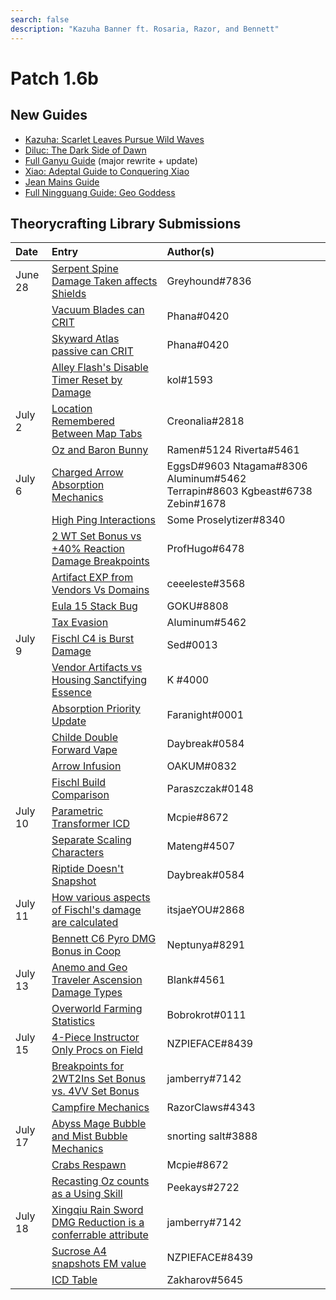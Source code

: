 ```yaml
---
search: false
description: "Kazuha Banner ft. Rosaria, Razor, and Bennett"
---
```


# Patch 1.6b

## New Guides

* [Kazuha: Scarlet Leaves Pursue Wild Waves](https://keqingmains.com/kazuha/)
* [Diluc: The Dark Side of Dawn](https://keqingmains.com/diluc/)
* [Full Ganyu Guide](https://keqingmains.com/ganyu/) (major rewrite + update)
* [Xiao: Adeptal Guide to Conquering Xiao](https://keqingmains.com/xiao/)
* [Jean Mains Guide](https://keqingmains.com/jean/)
* [Full Ningguang Guide: Geo Goddess](https://keqingmains.com/ningguang/)

## Theorycrafting Library Submissions

| Date    | Entry                                                                                                                                                          | Author\(s\)                                                                       |
| :------ | :------------------------------------------------------------------------------------------------------------------------------------------------------------- | :-------------------------------------------------------------------------------- |
| June 28 | [Serpent Spine Damage Taken affects Shields](/evidence/equipment/weapons#serpent-spine-damage-taken-affects-shields)                                           | Greyhound\#7836                                                                   |
|         | [Vacuum Blades can CRIT](/evidence/equipment/weapons#vacuum-blades-can-CRIT)                                                                                   | Phana\#0420                                                                       |
|         | [Skyward Atlas passive can CRIT](/evidence/equipment/weapons#skyward-atlas-effect-can-CRIT)                                                                    | Phana\#0420                                                                       |
|         | [Alley Flash's Disable Timer Reset by Damage](/evidence/equipment/weapons#alley-flashs-disable-timer-can-be-reset-by-damage)                                   | kol\#1593                                                                         |
| July 2  | [Location Remembered Between Map Tabs](/evidence/general-mechanics/overworld#location-remembered-between-map-tabs)                                             | Creonalia\#2818                                                                   |
|         | [Oz and Baron Bunny](/evidence/characters/electro/fischl#oz-and-baron-bunny)                                                                                   | Ramen\#5124 Riverta\#5461                                                         |
| July 6  | [Charged Arrow Absorption Mechanics](/evidence/combat-mechanics/elemental-effects/elemental-absorption#charged-arrow-absorption-mechanics)                     | EggsD\#9603 Ntagama\#8306 Aluminum\#5462 Terrapin\#8603 Kgbeast\#6738 Zebin\#1678 |
|         | [High Ping Interactions](/evidence/general-mechanics/bugs#high-ping-interactions)                                                                              | Some Proselytizer\#8340                                                           |
|         | [2 WT Set Bonus vs +40% Reaction Damage Breakpoints](/evidence/equipment/artifacts#breakpoints-for-2-wt-set-bonus-vs-40-reaction-damage-from-4tf-cw-set-bonus) | ProfHugo\#6478                                                                    |
|         | [Artifact EXP from Vendors Vs Domains](/evidence/general-mechanics/lifeskills#artifact-exp-from-vendors-vs-domains)                                            | ceeeleste\#3568                                                                   |
|         | [Eula 15 Stack Bug](/evidence/characters/cryo/eula#eula-15-stack-bug)                                                                                          | GOKU\#8808                                                                        |
|         | [Tax Evasion](/evidence/combat-mechanics/elemental-effects/elemental-gauge-theory#tax-evasion)                                                                 | Aluminum\#5462                                                                    |
| July 9  | [Fischl C4 is Burst Damage](/evidence/characters/electro/fischl#fischl-c4-damage-is-Burst-damage)                                                              | Sed\#0013                                                                         |
|         | [Vendor Artifacts vs Housing Sanctifying Essence](/evidence/general-mechanics/lifeskills#vendor-artifacts-vs-housing-sanctifying-essence)                      | K \#4000                                                                          |
|         | [Absorption Priority Update](/evidence/combat-mechanics/elemental-effects/elemental-absorption#absorption-priority-correction)                                 | Faranight\#0001                                                                   |
|         | [Childe Double Forward Vape](/evidence/characters/hydro/tartaglia#childe-double-forward-vape)                                                                  | Daybreak\#0584                                                                    |
|         | [Arrow Infusion](/evidence/combat-mechanics/elemental-effects/weapon-infusion#arrows-are-self-applied-aura-entities)                                           | OAKUM\#0832                                                                       |
|         | [Fischl Build Comparison](/evidence/characters/electro/fischl#fischl-build-comparison)                                                                         | Paraszczak\#0148                                                                  |
| July 10 | [Parametric Transformer ICD](/evidence/equipment/gadgets/parametric-transformer#internal-cooldown)                                                             | Mcpie\#8672                                                                       |
|         | [Separate Scaling Characters](/evidence/general-mechanics/attributes/scaling#separate-scaling-characters)                                                      | Mateng\#4507                                                                      |
|         | [Riptide Doesn't Snapshot](/evidence/characters/hydro/tartaglia#riptide-does-not-snapshot)                                                                     | Daybreak\#0584                                                                    |
| July 11 | [How various aspects of Fischl's damage are calculated](/evidence/characters/electro/fischl#how-various-aspects-of-fischls-damage-are-calculated)              | itsjaeYOU\#2868                                                                   |
|         | [Bennett C6 Pyro DMG Bonus in Coop](/evidence/characters/pyro/bennett#c6-bennett-pyro-dmg-bonus-in-coop)                                                       | Neptunya\#8291                                                                    |
| July 13 | [Anemo and Geo Traveler Ascension Damage Types](/evidence/characters/geo/traveler-geo#geo-traveler-a4-does-not-count-as-normal-attack)                         | Blank\#4561                                                                       |
|         | [Overworld Farming Statistics](/evidence/general-mechanics/lifeskills#overworld-farming-statistics)                                                            | Bobrokrot\#0111                                                                   |
| July 15 | [4-Piece Instructor Only Procs on Field](/evidence/equipment/artifacts#4-Piece-instructor-only-procs-on-field)                                                         | NZPIEFACE\#8439                                                                   |
|         | [Breakpoints for 2WT2Ins Set Bonus vs. 4VV Set Bonus](/evidence/equipment/artifacts#breakpoints-for-2wt-2-ins-set-bonus-vs-4vv-set-bonus)                      | jamberry\#7142                                                                    |
|         | [Campfire Mechanics](/evidence/general-mechanics/lifeskills#campfires-act-like-1u-of-pyro-aura)                                                                | RazorClaws\#4343                                                                  |
| July 17 | [Abyss Mage Bubble and Mist Bubble Mechanics](/evidence/combat-mechanics/enemy-mechanics/enemy-interactions#hydro-abyss-mage-bubble-persists-on-swap)          | snorting salt\#3888                                                               |
|         | [Crabs Respawn](/general-mechanics/lifeskills#crabs-respawn)                                                                                                   | Mcpie\#8672                                                                       |
|         | [Recasting Oz counts as a Using Skill](/evidence/characters/electro/fischl#resummoning-oz-while-hes-still-active-counts-as-using-an-elemental-skill)           | Peekays\#2722                                                                     |
| July 18 | [Xingqiu Rain Sword DMG Reduction is a conferrable attribute](/evidence/characters/hydro/xingqiu#xingqiu-rain-sword-dmg-reduction-is-a-conferrable-attribute)  | jamberry\#7142                                                                    |
|         | [Sucrose A4 snapshots EM value](/evidence/characters/anemo/sucrose#sucrose-a4-snapshots-em-value)                                                              | NZPIEFACE\#8439                                                                   |
|         | [ICD Table](/combat-mechanics/internal-cooldown)                                            | Zakharov\#5645                                                                    |
